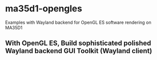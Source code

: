 # ma35d1-opengles
Examples with Wayland backend for OpenGL ES software rendering on MA35D1

## With OpenGL ES, Build sophisticated polished Wayland backend GUI Toolkit (Wayland client)
